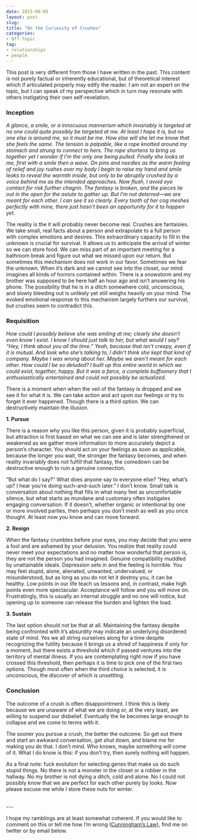 ```yaml
---
date: 2015-08-05
layout: post
slug:
title: "On the Curiosity of Crushes"
categories:
- Off-Topic
tag:
- relationships
- people
---
```


This post is very different from those I have written in the past. This content is not purely factual or inherently educational, but of theoretical interest which if articulated properly may edify the reader. I am not an expert on the topic, but I can speak of my perspective which in turn may resonate with others instigating their own self-revelation.

### Inception

*A glance, a smile, or a innocuous mannerism which invariably is targeted at no one could quite possibly be targeted at me. At least I hope it is, but no one else is around me, so it must be me. How else will she let me know that she feels the same. The tension is palpable, like a rope knotted around my stomach and strung to connect to hers. The rope shortens to bring us together yet I wonder if I’m the only one being pulled. Finally she looks at me, first with a smile then a wave. On pins and needles as the warm feeling of relief and joy rushes over my body I begin to raise my hand and smile leaks to reveal the warmth inside, but only to be abruptly crushed by a voice behind me as the intended approaches. Now flush, I avoid eye contact for risk further chagrin. The fantasy is broken, and the pieces lie out in the open for the astute to gather up. But I’m not deterred—we are meant for each other. I can see it so clearly. Every tooth of her cog meshes perfectly with mine, there just hasn’t been an opportunity for it to happen yet.*

The reality is the it will probably never become real. Crushes are fantaisies. We take small, real facts about a person and extrapolate to a full person with complex emotions and desires. This extraordinary capacity to fill in the unknown is crucial for survival. It allows us to anticipate the arrival of winter so we can store food. We can miss part of an important meeting for a bathroom break and figure out what we missed upon our return. But sometimes this mechanism does not work in our favor. Sometimes we fear the unknown. When it’s dark and we cannot see into the closet, our mind imagines all kinds of horrors contained within. There is a snowstorm and my brother was supposed to be here half an hour ago and isn’t answering his phone. The possibility that he is in a ditch somewhere cold, unconscious, and slowly bleeding out is unlikely yet still weighs heavily on your mind. The evoked emotional response to this mechanism largely furthers our survival, but crushes seem to contradict this.

### Requisition

*How could I possibly believe she was smiling at me; clearly she doesn’t even know I exist. I know I should just talk to her, but what would I say? “Hey, I think about you all the time.” Yeah, because that isn’t creepy, even if it is mutual. And look who she’s talking to, I didn’t think she kept that kind of company. Maybe I was wrong about her. Maybe we aren’t meant for each other. How could I be so deluded? I built up this entire world in which we could exist, together, happy. But it was a farce, a complete buffoonery that I enthusiastically entertained and could not possibly be actualized.*

There is a moment when when the veil of the fantasy is dropped and we see it for what it is. We can take action and act upon our feelings or try to forget it ever happened. Though there is a third option. We can destructively maintain the illusion.

**1. Pursue**

There is a reason why you like this person, given it is probably superficial, but attraction is first based on what we can see and is later strengthened or weakened as we gather more information to more accurately depict a person’s character. You should act on your feelings as soon as applicable, because the longer you wait, the stronger the fantasy becomes, and when reality invariably does not fulfill that fantasy, the comedown can be destructive enough to ruin a genuine connection. 

“But what do I say?” What does anyone say to everyone else? “Hey, what’s up? I hear you’re doing such-and-such later.” I don’t know. Small talk is conversation about nothing that fills in what many feel as uncomfortable silence, but what starts as mundane and customary often instigates engaging conversation. If it doesn’t, whether organic or intentional by one or more involved parties, then perhaps you don’t mesh as well as you once thought. At least now you know and can move forward.

**2. Resign**

When the fantasy crumbles before your eyes, you may decide that you were a fool and are ashamed by your delusion. You realize that reality could never meet your expectations and no matter how wonderful that person is, they are not the person you had imagined. Genuine compatibility muddled by unattainable ideals. Depression sets in and the feeling is horrible. You may feel stupid, alone, alienated, unwanted, undervalued, or misunderstood, but as long as you do not let it destroy you, it can be healthy. Low points in our life teach us lessons and, in contrast, make high points even more spectacular. Acceptance will follow and you will move on. Frustratingly, this is usually an internal struggle and no one will notice, but opening up to someone can release the burden and lighten the load.

**3. Sustain**

The last option should not be that at all. Maintaining the fantasy despite being confronted with it’s absurdity may indicate an underlying disordered state of mind. Yes we all string ourselves along for a time despite recognizing the futility because it brings us a shred of happiness if only for a moment, but there exists a threshold which if passed ventures into the territory of mental illness. If you are contemplating right now if you have crossed this threshold, then perhaps it is time to pick one of the first two options. Though most often when the third choice is selected, it is unconscious, the discover of which is unsettling. 

### Conclusion

The outcome of a crush is often disappointment. I think this is likely because we are unaware of what we are doing or, at the very least, are willing to suspend our disbelief. Eventually the lie becomes large enough to collapse and we come to terms with it. 

The sooner you pursue a crush, the better the outcome. So get out there and start an awkward conversation, get shut down, and blame me for making you do that. I don’t mind. Who knows, maybe something *will* come of it. What I do know is this: if you don’t try, then surely nothing will happen.

As a final note: fuck evolution for selecting genes that make us do such stupid things. No there is not a monster in the closet or a robber in the hallway. No my brother is not dying a ditch, cold and alone. No I could not possibly know that we are perfect for each other purely by looks. Now please excuse me while I store these nuts for winter.

<br>
---

I hope my ramblings are at least somewhat coherent. If you would like to comment on this or tell me how I’m wrong ([Cunningham’s 
Law](https://meta.wikimedia.org/wiki/Cunningham%27s_Law)), find me on twitter or by email below.
